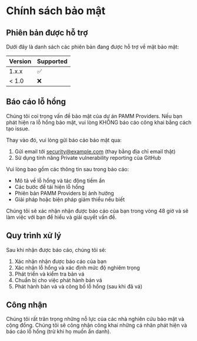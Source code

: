 # Chính sách bảo mật

## Phiên bản được hỗ trợ

Dưới đây là danh sách các phiên bản đang được hỗ trợ về mặt bảo mật:

| Version | Supported          |
| ------- | ------------------ |
| 1.x.x   | :white_check_mark: |
| < 1.0   | :x:                |

## Báo cáo lỗ hổng

Chúng tôi coi trọng vấn đề bảo mật của dự án PAMM Providers. Nếu bạn phát hiện ra
lỗ hổng bảo mật, vui lòng KHÔNG báo cáo công khai bằng cách tạo issue.

Thay vào đó, vui lòng gửi báo cáo bảo mật qua:

1. Gửi email tới security@example.com (thay bằng địa chỉ email thật)
2. Sử dụng tính năng Private vulnerability reporting của GitHub

Vui lòng bao gồm các thông tin sau trong báo cáo:

- Mô tả về lỗ hổng và tác động tiềm ẩn
- Các bước để tái hiện lỗ hổng
- Phiên bản PAMM Providers bị ảnh hưởng
- Giải pháp hoặc biện pháp giảm thiểu nếu biết

Chúng tôi sẽ xác nhận nhận được báo cáo của bạn trong vòng 48 giờ và sẽ làm việc với bạn để hiểu và giải quyết vấn đề.

## Quy trình xử lý

Sau khi nhận được báo cáo, chúng tôi sẽ:

1. Xác nhận nhận được báo cáo của bạn
2. Xác nhận lỗ hổng và xác định mức độ nghiêm trọng
3. Phát triển và kiểm tra bản vá
4. Chuẩn bị cho việc phát hành bản vá
5. Phát hành bản vá và công bố lỗ hổng (sau khi đã vá)

## Công nhận

Chúng tôi rất trân trọng những nỗ lực của các nhà nghiên cứu bảo mật và cộng đồng.
Chúng tôi sẽ công nhận công khai những cá nhân phát hiện và báo cáo lỗ hổng (trừ khi họ muốn ẩn danh).

